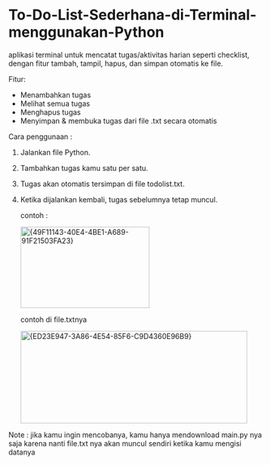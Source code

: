 # To-Do-List-Sederhana-di-Terminal-menggunakan-Python

aplikasi terminal untuk mencatat tugas/aktivitas harian seperti checklist, dengan fitur tambah, tampil, hapus, dan simpan otomatis ke file.

Fitur:
- Menambahkan tugas
- Melihat semua tugas
- Menghapus tugas
- Menyimpan & membuka tugas dari file .txt secara otomatis

Cara penggunaan :
1. Jalankan file Python.
2. Tambahkan tugas kamu satu per satu.
3. Tugas akan otomatis tersimpan di file todolist.txt.
4. Ketika dijalankan kembali, tugas sebelumnya tetap muncul.

   contoh :

   <img width="254" height="160" alt="{49F11143-40E4-4BE1-A689-91F21503FA23}" src="https://github.com/user-attachments/assets/89df280b-7721-4177-a927-c1e5f9f3c2b8" />

   contoh di file.txtnya

   <img width="447" height="182" alt="{ED23E947-3A86-4E54-85F6-C9D4360E96B9}" src="https://github.com/user-attachments/assets/81468432-768f-4d32-81ef-bca0c9be32f4" />

Note : jika kamu ingin mencobanya, kamu hanya mendownload main.py nya saja karena nanti file.txt nya akan muncul sendiri ketika kamu mengisi datanya
